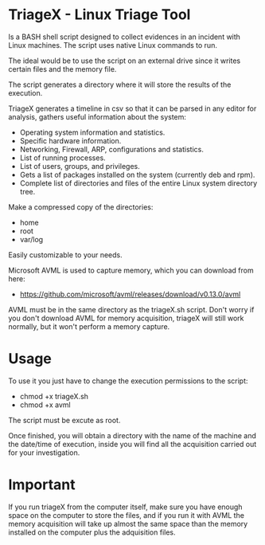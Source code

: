 # TriageX - Linux Triage Tool
Is a BASH shell script designed to collect evidences in an incident with Linux machines. The script uses native Linux commands to run.

The ideal would be to use the script on an external drive since it writes certain files and the memory file.

The script generates a directory where it will store the results of the execution.

TriageX generates a timeline in csv so that it can be parsed in any editor for analysis, gathers useful information about the system:
- Operating system information and statistics.
- Specific hardware information.
- Networking, Firewall, ARP, configurations and statistics.
- List of running processes.
- List of users, groups, and privileges.
- Gets a list of packages installed on the system (currently deb and rpm).
- Complete list of directories and files of the entire Linux system directory tree.

Make a compressed copy of the directories:
- home
- root
- var/log

Easily customizable to your needs.

Microsoft AVML is used to capture memory, which you can download from here:
- https://github.com/microsoft/avml/releases/download/v0.13.0/avml

AVML must be in the same directory as the triageX.sh script. Don't worry if you don't download AVML for memory acquisition, triageX will still work normally, but it won't perform a memory capture.

# Usage
To use it you just have to change the execution permissions to the script:
- chmod +x triageX.sh
- chmod +x avml

The script must be excute as root.

Once finished, you will obtain a directory with the name of the machine and the date/time of execution, inside you will find all the acquisition carried out for your investigation.

# Important

If you run triageX from the computer itself, make sure you have enough space on the computer to store the files, and if you run it with AVML the memory acquisition will take up almost the same space than the memory installed on the computer plus the adquisition files.
